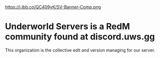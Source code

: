 https://i.ibb.co/QC409yK/SV-Banner-Comp.png

# Underworld Servers is a RedM community found at discord.uws.gg

This organization is the collective edit and version managing for our server.
